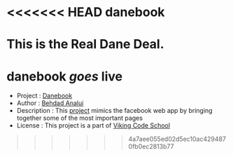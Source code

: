 <<<<<<< HEAD
danebook
========

This is the Real Dane Deal.
=======
danebook _goes_ live
==================

* Project     : [Danebook](https://calm-fortress-97449.herokuapp.com/)
* Author      : [Behdad Analui](https://github.com/banalui)
* Description : This [project](https://github.com/banalui/assignment_danebook_goes_live) mimics the facebook web app by bringing together some of the most important pages
* License     : This project is a part of [Viking Code School](https://www.vikingcodeschool.com/dashboard)
>>>>>>> 4a7aee055ed02d5ec10ac4294870fb0ec2813b77
